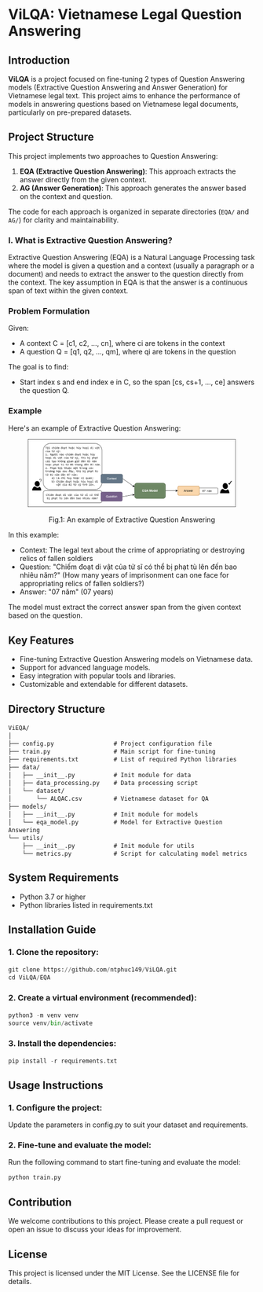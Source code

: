 # ViLQA: Vietnamese Legal Question Answering

## Introduction

**ViLQA** is a project focused on fine-tuning 2 types of Question Answering models (Extractive Question Answering and Answer Generation) for Vietnamese legal text. This project aims to enhance the performance of models in answering questions based on Vietnamese legal documents, particularly on pre-prepared datasets.

## Project Structure

This project implements two approaches to Question Answering:

1. **EQA (Extractive Question Answering)**: This approach extracts the answer directly from the given context.
2. **AG (Answer Generation)**: This approach generates the answer based on the context and question.

The code for each approach is organized in separate directories (`EQA/` and `AG/`) for clarity and maintainability.

### I. What is Extractive Question Answering?

Extractive Question Answering (EQA) is a Natural Language Processing task where the model is given a question and a context (usually a paragraph or a document) and needs to extract the answer to the question directly from the context. The key assumption in EQA is that the answer is a continuous span of text within the given context.

### Problem Formulation

Given:
- A context C = [c1, c2, ..., cn], where ci are tokens in the context
- A question Q = [q1, q2, ..., qm], where qi are tokens in the question

The goal is to find:
- Start index s and end index e in C, so the span [cs, cs+1, ..., ce] answers the question Q.

### Example

Here's an example of Extractive Question Answering:

<figure>
  <p align="center">
    <img src="EQA/images/MRC.png" alt="Fig.1">
  </p>
  <p align="center"><normal>Fig.1: An example of Extractive Question Answering</strong></p>
</figure>


In this example:
- Context: The legal text about the crime of appropriating or destroying relics of fallen soldiers
- Question: "Chiếm đoạt di vật của tử sĩ có thể bị phạt tù lên đến bao nhiêu năm?" (How many years of imprisonment can one face for appropriating relics of fallen soldiers?)
- Answer: "07 năm" (07 years)

The model must extract the correct answer span from the given context based on the question.


## Key Features

- Fine-tuning Extractive Question Answering models on Vietnamese data.
- Support for advanced language models.
- Easy integration with popular tools and libraries.
- Customizable and extendable for different datasets.

## Directory Structure

```plaintext
ViEQA/
│
├── config.py                 # Project configuration file
├── train.py                  # Main script for fine-tuning
├── requirements.txt          # List of required Python libraries
├── data/
│   ├── __init__.py           # Init module for data
│   ├── data_processing.py    # Data processing script
│   └── dataset/
│       └── ALQAC.csv         # Vietnamese dataset for QA
├── models/
│   ├── __init__.py           # Init module for models
│   └── eqa_model.py          # Model for Extractive Question Answering
└── utils/
    ├── __init__.py           # Init module for utils
    └── metrics.py            # Script for calculating model metrics
```

## System Requirements

- Python 3.7 or higher
- Python libraries listed in requirements.txt

## Installation Guide

### 1. Clone the repository:

```python
git clone https://github.com/ntphuc149/ViLQA.git
cd ViLQA/EQA
```
### 2. Create a virtual environment (recommended):

```python
python3 -m venv venv
source venv/bin/activate
```
### 3. Install the dependencies:

```python
pip install -r requirements.txt
```

## Usage Instructions
### 1. Configure the project:

Update the parameters in config.py to suit your dataset and requirements.

### 2. Fine-tune and evaluate the model:

Run the following command to start fine-tuning and evaluate the model:

```python
python train.py
```

## Contribution

We welcome contributions to this project. Please create a pull request or open an issue to discuss your ideas for improvement.

## License
This project is licensed under the MIT License. See the LICENSE file for details.
